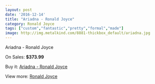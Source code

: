 ```yaml
---
layout: post
date: '2016-12-14'
title: "Ariadna - Ronald Joyce"
category: Ronald Joyce
tags: ["custom","fantastic","pretty","formal","made"]
image: http://img.metalkind.com/8881-thickbox_default/ariadna.jpg
---
```

Ariadna - Ronald Joyce

On Sales: **$373.99**
<a href="https://www.metalkind.com/en/ronald-joyce/3916-ariadna.html"><amp-img layout="responsive" width="600" height="600" src="//img.metalkind.com/8881-thickbox_default/ariadna.jpg" alt="Ariadna - Ronald Joyce 0" /></a>
<a href="https://www.metalkind.com/en/ronald-joyce/3916-ariadna.html"><amp-img layout="responsive" width="600" height="600" src="//img.metalkind.com/8882-thickbox_default/ariadna.jpg" alt="Ariadna - Ronald Joyce 1" /></a>
<a href="https://www.metalkind.com/en/ronald-joyce/3916-ariadna.html"><amp-img layout="responsive" width="600" height="600" src="//img.metalkind.com/8883-thickbox_default/ariadna.jpg" alt="Ariadna - Ronald Joyce 2" /></a>

Buy it: [Ariadna - Ronald Joyce](https://www.metalkind.com/en/ronald-joyce/3916-ariadna.html "Ariadna - Ronald Joyce")

View more: [Ronald Joyce](https://www.metalkind.com/en/110-ronald-joyce "Ronald Joyce")